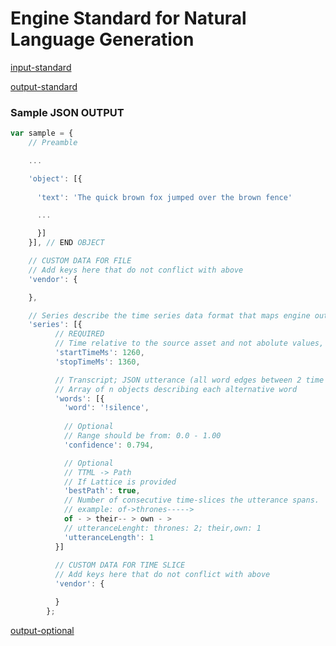 # Engine Standard for Natural Language Generation

[comment]: <> (------------------- INPUT Section -------------------)

[input-standard](../components/input-text-standard.md ':include')

[comment]: <> (------------------- OUTPUT Section -------------------)

[output-standard](../components/output-standard.md ':include')

### Sample JSON OUTPUT
```javascript
var sample = {
    // Preamble

    ...

    'object': [{
    
      'text': 'The quick brown fox jumped over the brown fence'

      ...

      }]
    }], // END OBJECT

    // CUSTOM DATA FOR FILE
    // Add keys here that do not conflict with above
    'vendor': {

    },

    // Series describe the time series data format that maps engine outputs with correlated time slices
    'series': [{
          // REQUIRED
          // Time relative to the source asset and not abolute values, if not time-based source (video, audio)
          'startTimeMs': 1260,
          'stopTimeMs': 1360,

          // Transcript; JSON utterance (all word edges between 2 time nodes)
          // Array of n objects describing each alternative word
          'words': [{
            'word': '!silence',
              
            // Optional
            // Range should be from: 0.0 - 1.00
            'confidence': 0.794,

            // Optional
            // TTML -> Path
            // If Lattice is provided
            'bestPath': true,
            // Number of consecutive time-slices the utterance spans.
            // example: of->thrones----->
            of - > their-- > own - >
            // utteranceLenght: thrones: 2; their,own: 1
            'utteranceLength': 1
          }]
          
          // CUSTOM DATA FOR TIME SLICE
          // Add keys here that do not conflict with above
          'vendor': {

          }
        };
```

[comment]: <> (------------------- OPTIONAL Section -------------------)

[output-optional](../components/output-optional.md ':include')
